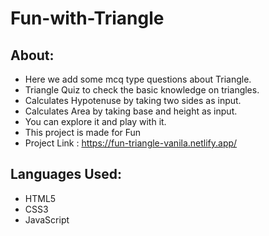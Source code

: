 # Fun-with-Triangle

## About:
- Here we add some mcq type questions about Triangle.
- Triangle Quiz to check the basic knowledge on triangles.
- Calculates Hypotenuse by taking two sides as input.
- Calculates Area by taking base and height as input.
- You can explore it and play with it.
- This project is made for Fun
- Project Link : https://fun-triangle-vanila.netlify.app/

## Languages Used:
- HTML5
- CSS3
- JavaScript

